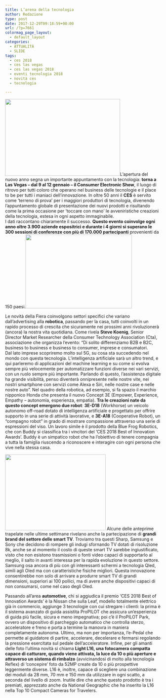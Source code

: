 ```yaml
---
title: L’arena della tecnologia
author: Redazione
type: post
date: 2017-12-29T09:18:59+00:00
url: /?p=7661
colormag_page_layout:
  - default_layout
categories:
  - ATTUALITÀ
  - SLIDE
tags:
  - ces 2018
  - ces las vegas
  - ces las vegas 2018
  - eventi tecnologia 2018
  - novità ces
  - tecnologia

---
```

<img decoding="async" loading="lazy" class="wp-image-7664 alignleft" src="https://progressonline.it/wp-content/uploads/2017/12/ces-300x216.png" alt="" width="372" height="249" />L’apertura del nuovo anno segna un importante appuntamento con la tecnologia: **torna a Las Vegas &#8211; dal 9 al 12 gennaio &#8211; il Consumer Electronic Show**, il luogo di ritrovo per tutti coloro che operano nel business delle tecnologie e il place to be per tutti i maniaci dell’innovazione. In oltre 50 anni il **CES** è servito come ‘terreno di prova’ per i maggiori produttori di tecnologia, divenendo l’appuntamento globale di presentazione dei nuovi prodotti e risultando come la prima occasione per ‘toccare con mano’ le avveniristiche creazioni della tecnologia, estesa in ogni aspetto immaginabile.  
I dati raccontano chiaramente il successo. **Questo evento coinvolge ogni anno oltre 3.900 aziende espositrici e durante i 4 giorni si superano le 300 sessioni di conferenze con più di 170.000 partecipanti** provenienti da 150 paesi.<img decoding="async" loading="lazy" class="alignnone  wp-image-7663 alignright" src="https://progressonline.it/wp-content/uploads/2017/12/Cattura-5-300x204.png" alt="" width="344" height="239" />

Le novità della Fiera coinvolgono settori specifici che variano dall’advertising alla **robotica**, passando per la casa, tutti coinvolti in un rapido processo di crescita che sicuramente nei prossimi anni rivoluzionerà (ancora) la nostra vita quotidiana. Come rivela **Steve Koenig**, Senior Director Market Researcher della Consumer Technology Association (Cta), associazione che organizza l’evento: “Di solito differenziamo B2B e B2C, business to business e business to consumer, imprese e consumatori. Dal lato imprese scopriremo molto sul 5G, su cosa sta succedendo nel mondo con questa tecnologia. L’intelligenza artificiale sarà un altro trend, e qui parleremo di applicazioni del machine learning e su come si evolva sempre più velocemente per automatizzare funzioni diverse nei vari servizi, con un ruolo sempre più importante. Parlando di questo, l’assistenza digitale ha grande visibilità, penso diventerà onnipresente nelle nostre vite, nei nostri smartphone con servizi come Alexa e Siri, nelle nostre case e nelle nostre auto”. Nel quadro della robotica, ad esempio, si fa spazio il marchio nipponico Honda che presenta il nuovo Concept 3E (Empower, Experience, Empathy – autonomia, esperienza, empatia). **Tra le creazioni nate da questo concept emergono due robot**: **3E-D18** (Workhorse) un veicolo autonomo off-road dotato di intelligenza artificiale e progettato per offrire supporto in una serie di attività lavorative, e **3E-A18** (Cooperative Robot), un “compagno robot” in grado di mostrare compassione attraverso una serie di espressioni del viso. Un lavoro simile è il prodotto della Blue Frog Robotics, che con Buddy si classifica tra i vincitori del ‘CES 2018 Best of Innovation Awards’. Buddy è un simpatico robot che ha l’obiettivo di tenere compagnia a tutta la famiglia riuscendo a riconoscere e interagire con ogni persona che vive nella stessa casa.  
<!--nextpage-->

  
<img decoding="async" loading="lazy" class=" wp-image-7665 alignleft" src="https://progressonline.it/wp-content/uploads/2017/12/Cattura2-3-300x217.png" alt="" width="325" height="246" /> Alcune delle anteprime trapelate nelle ultime settimane rivelano anche la partecipazione di **grandi brand del settore delle smart TV**. Troviamo tra questi Sharp, Samsung e Sony che decidono di rompere gli indugi sfornando TV dotati di risoluzione 8k, anche se al momento il costo di queste smart TV sarebbe ingiustificato, visto che non esistono trasmissioni o fonti video capaci di supportarlo al meglio, il salto in avanti interessa per la rapida evoluzione in questo settore.  
Samsung osa ancora di più con gli interessanti schermi a tecnologia Qled, simili agli Oled ma con caratteristiche fisiche migliori. Questa innovazione consentirebbe non solo di arrivare a produrre smart TV di grandi dimensioni, superiori ai 100 pollici, ma di avere anche dispositivi capaci di non consumarsi, come nel caso degli Oled.

Passando all’area **automotive**, chi si aggiudica il premio ‘CES 2018 Best of Innovation Awards’ è la Nissan che sulla Leaf, modello totalmente elettrico già in commercio, aggiunge 3 tecnologie con cui stregare i clienti: la prima è il sistema avanzato di guida assistita ProPILOT che assicura un’esperienza di guida più facile, sicura e meno impegnativa; poi c’è il ProPILOT Park, ovvero un dispositivo di parcheggio automatico che controlla sterzo, acceleratore e freno e porta a termine la manovra in maniera completamente autonoma. Ultimo, ma non per importanza, l’e-Pedal che permette al guidatore di partire, accelerare, decelerare e fermarsi regolando la pressione esercitata sul pedale dell’acceleratore. Infine, per gli amanti delle foto l’ultima novità si chiama **Light L16, una fotocamera compatta capace di catturare, quando viene attivata, la luce da 10 o più aperture e attraverso un sistema di rimbalzo** (avvicinandosi di molto alla tecnologia Reflex) di ‘concepire’ foto da 52MP create da 10 o più prospettive leggermente diverse. L16 è, inoltre, capace di scegliere una combinazione dei moduli da 28 mm, 70 mm e 150 mm da utilizzare in ogni scatto, a seconda del livello di zoom. Inutile dire che anche questo prodotto è tra i premiati, apprezzato anche da National Geographic che ha inserito la L16 nella Top 10 Compact Cameras for Travelers.